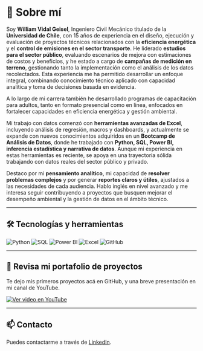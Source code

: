 
# 👋 Sobre mí

Soy **William Vidal Geisel**, Ingeniero Civil Mecánico titulado de la **Universidad de Chile**, con 15 años de experiencia en el diseño, ejecución y evaluación de proyectos técnicos relacionados con la **eficiencia energética** y el **control de emisiones en el sector transporte**. He liderado **estudios para el sector público**, evaluando escenarios de mejora con estimaciones de costos y beneficios, y he estado a cargo de **campañas de medición en terreno**, gestionando tanto la implementación como el análisis de los datos recolectados. Esta experiencia me ha permitido desarrollar un enfoque integral, combinando conocimiento técnico aplicado con capacidad analítica y toma de decisiones basada en evidencia.

A lo largo de mi carrera también he desarrollado programas de capacitación para adultos, tanto en formato presencial como en línea, enfocados en fortalecer capacidades en eficiencia energética y gestión ambiental.

Mi trabajo con datos comenzó con **herramientas avanzadas de Excel**, incluyendo análisis de regresión, macros y dashboards, y actualmente se expande con nuevos conocimientos adquiridos en un **Bootcamp de Análisis de Datos**, donde he trabajado con **Python, SQL, Power BI, inferencia estadística y narrativa de datos**. Aunque mi experiencia en estas herramientas es reciente, se apoya en una trayectoria sólida trabajando con datos reales del sector público y privado.

Destaco por mi **pensamiento analítico**, mi capacidad de **resolver problemas complejos** y por generar **reportes claros y útiles**, ajustados a las necesidades de cada audiencia. Hablo inglés en nivel avanzado y me interesa seguir contribuyendo a proyectos que busquen mejorar el desempeño ambiental y la gestión de datos en el ámbito técnico.

---

## 🛠 Tecnologías y herramientas

![Python](https://img.shields.io/badge/Python-3776AB?style=flat&logo=python&logoColor=white)
![SQL](https://img.shields.io/badge/SQL-4479A1?style=flat&logo=postgresql&logoColor=white)
![Power BI](https://img.shields.io/badge/PowerBI-F2C811?style=flat&logo=powerbi&logoColor=black)
![Excel](https://img.shields.io/badge/Excel-217346?style=flat&logo=microsoft-excel&logoColor=white)
![GitHub](https://img.shields.io/badge/GitHub-181717?style=flat&logo=github&logoColor=white)

---

## 💼 Revisa mi portafolio de proyectos 

Te dejo mis primeros proyectos acá en GitHub, y una breve presentación en mi canal de YouTube.

[![Ver video en YouTube](https://img.youtube.com/vi/FmAKBsS9MH4/0.jpg)](https://youtu.be/FmAKBsS9MH4)

---

## 📫 Contacto

Puedes contactarme a través de [LinkedIn](https://www.linkedin.com/in/william-vidal-48a6a052).
